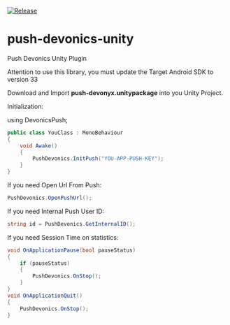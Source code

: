 [![Release](https://jitpack.io/v/PushDevonics/push-devonics-unity.svg)](https://jitpack.io/#PushDevonics/push-devonics-unity)

# push-devonics-unity
Push Devonics Unity Plugin

Attention to use this library, you must update the Target Android SDK to version 33

Download and Import **push-devonyx.unitypackage** into you Unity Project.

Initialization:

using DevonicsPush;

```csharp
public class YouClass : MonoBehaviour
{
    void Awake()
    {
        PushDevonics.InitPush("YOU-APP-PUSH-KEY");
    }
}
```

If you need Open Url From Push:

```csharp
PushDevonics.OpenPushUrl();
```

If you need Internal Push User ID:

```csharp
string id = PushDevonics.GetInternalID();
```

If you need Session Time on statistics:

```csharp
void OnApplicationPause(bool pauseStatus)
{
    if (pauseStatus)
    {
        PushDevonics.OnStop();
    }
}
void OnApplicationQuit()
{
    PushDevonics.OnStop();
}
```
